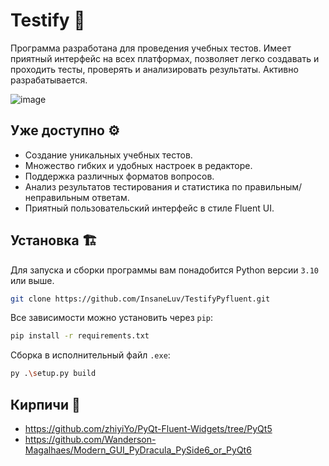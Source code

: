 # Testify 🧠
Программа разработана для проведения учебных тестов. Имеет приятный интерфейс на всех платформах, позволяет легко создавать и проходить тесты, проверять и анализировать результаты. Активно разрабатывается.

![image](https://github.com/InsaneLuv/Testify/assets/69699689/a7e49b9e-3120-46d9-8170-9470c1c85e38)

## Уже доступно ⚙️
- Создание уникальных учебных тестов.
- Множество гибких и удобных настроек в редакторе.
- Поддержка различных форматов вопросов.
- Анализ результатов тестирования и статистика по правильным/неправильным ответам.
- Приятный пользовательский интерфейс в стиле Fluent UI.

## Установка 🏗️
Для запуска и сборки программы вам понадобится Python версии `3.10` или выше.
```bash
git clone https://github.com/InsaneLuv/TestifyPyfluent.git
```
Все зависимости можно установить через `pip`:
```bash
pip install -r requirements.txt
```
Сборка в исполнительный файл `.exe`:
```bash
py .\setup.py build
```

## Кирпичи 🧱
- https://github.com/zhiyiYo/PyQt-Fluent-Widgets/tree/PyQt5
- https://github.com/Wanderson-Magalhaes/Modern_GUI_PyDracula_PySide6_or_PyQt6
